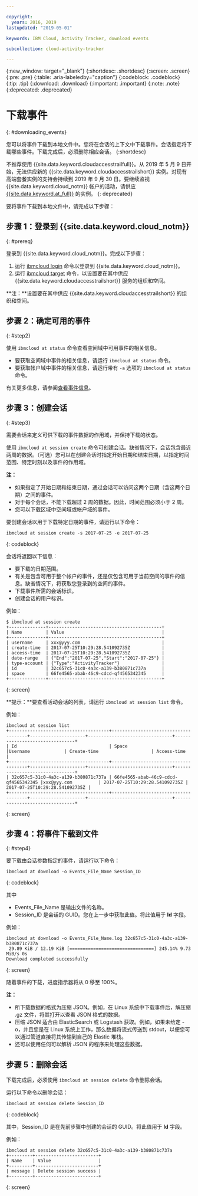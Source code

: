 ```yaml
---

copyright:
  years: 2016, 2019
lastupdated: "2019-05-01"

keywords: IBM Cloud, Activity Tracker, download events

subcollection: cloud-activity-tracker

---
```


{:new_window: target="_blank"}
{:shortdesc: .shortdesc}
{:screen: .screen}
{:pre: .pre}
{:table: .aria-labeledby="caption"}
{:codeblock: .codeblock}
{:tip: .tip}
{:download: .download}
{:important: .important}
{:note: .note}
{:deprecated: .deprecated}

# 下载事件
{: #downloading_events}

您可以将事件下载到本地文件中。您将在会话的上下文中下载事件。会话指定将下载哪些事件。下载完成后，必须删除相应会话。
{:shortdesc}

不推荐使用 {{site.data.keyword.cloudaccesstrailfull}}。从 2019 年 5 月 9 日开始，无法供应新的 {{site.data.keyword.cloudaccesstrailshort}} 实例。对现有高端套餐实例的支持会持续到 2019 年 9 月 30 日。要继续监视 {{site.data.keyword.cloud_notm}} 帐户的活动，请供应 [{{site.data.keyword.at_full}}](/docs/services/Activity-Tracker-with-LogDNA?topic=logdnaat-getting-started#getting-started) 的实例。
{: deprecated}


要将事件下载到本地文件中，请完成以下步骤：

## 步骤 1：登录到 {{site.data.keyword.cloud_notm}}
{: #prereq}

登录到 {{site.data.keyword.cloud_notm}}。完成以下步骤：

1. 运行 [ibmcloud login](/docs/cli/reference/ibmcloud?topic=cloud-cli-ibmcloud_cli#ibmcloud_login) 命令以登录到 {{site.data.keyword.cloud_notm}}。
2. 运行 [ibmcloud target](/docs/cli/reference/ibmcloud?topic=cloud-cli-ibmcloud_cli#ibmcloud_target) 命令，以设置要在其中供应 {{site.data.keyword.cloudaccesstrailshort}} 服务的组织和空间。

**注：**设置要在其中供应 {{site.data.keyword.cloudaccesstrailshort}} 的组织和空间。

## 步骤 2：确定可用的事件
{: #step2}

使用 `ibmcloud at status` 命令查看空间域中可用事件的相关信息。

* 要获取空间域中事件的相关信息，请运行 `ibmcloud at status` 命令。
* 要获取帐户域中事件的相关信息，请运行带有 `-a` 选项的 `ibmcloud at status` 命令。

有关更多信息，请参阅[查看事件信息](/docs/services/cloud-activity-tracker/how-to?topic=cloud-activity-tracker-viewing_event_status#viewing_event_status)。
  


## 步骤 3：创建会话
{: #step3}

需要会话来定义可供下载的事件数据的作用域，并保持下载的状态。 

使用 `ibmcloud at session create` 命令可创建会话。缺省情况下，会话包含最近两周的数据。（可选）您可以在创建会话时指定开始日期和结束日期，以指定时间范围、特定时刻以及事件的作用域。 

**注：** 

* 如果指定了开始日期和结束日期，通过会话可以访问这两个日期（含这两个日期）之间的事件。 
* 对于每个会话，不能下载超过 2 周的数据。因此，时间范围必须小于 2 周。
* 您可以下载区域中空间域或帐户域的事件。

要创建会话以用于下载特定日期的事件，请运行以下命令：

```
ibmcloud at session create -s 2017-07-25 -e 2017-07-25
```
{: codeblock}

会话将返回以下信息：

* 要下载的日期范围。
* 有关是包含可用于整个帐户的事件，还是仅包含可用于当前空间的事件的信息。缺省情况下，将获取您登录到的空间的事件。
* 下载事件所需的会话标识。
* 创建会话的用户标识。

例如：

```
$ ibmcloud at session create 
+--------------+-------------------------------------------+
| Name         | Value                                     |
+--------------+-------------------------------------------+
| username     | xxx@yyy.com                               |
| create-time  | 2017-07-25T10:29:28.541092735Z            |
| access-time  | 2017-07-25T10:29:28.541092735Z            |
| date-range   | {"End":"2017-07-25","Start":"2017-07-25"} |
| type-account | {"Type":"ActivityTracker"}                |
| id           | 32c657c5-31c0-4a3c-a139-b380871c737a      |
| space        | 66fe4565-abab-46c9-cdcd-qf4565342345      |
+--------------+-------------------------------------------+
```
{: screen}

**提示：**要查看活动会话的列表，请运行 `ibmcloud at session list` 命令。

例如：

```
ibmcloud at session list
+--------------------------------------+--------------------------------------+---------------------+--------------------------------+--------------------------------+
| Id                                   | Space                                |Username             | Create-time                    | Access-time                    |
+--------------------------------------+--------------------------------------+---------------------+--------------------------------+--------------------------------+
| 32c657c5-31c0-4a3c-a139-b380871c737a | 66fe4565-abab-46c9-cdcd-qf4565342345 |xxx@yyy.com          | 2017-07-25T10:29:28.541092735Z | 2017-07-25T10:29:28.541092735Z |
+--------------------------------------+--------------------------------------+---------------------+--------------------------------+--------------------------------+
```
{: screen} 


## 步骤 4：将事件下载到文件
{: #step4}

要下载由会话参数指定的事件，请运行以下命令：

```
ibmcloud at download -o Events_File_Name Session_ID
```
{: codeblock}

其中

* Events_File_Name 是输出文件的名称。
* Session_ID 是会话的 GUID。您在上一步中获取此值。将此值用于 **Id** 字段。

例如：

```
ibmcloud at download -o Events_File_Name.log 32c657c5-31c0-4a3c-a139-b380871c737a
 29.89 KiB / 12.19 KiB [================================] 245.14% 9.73 MiB/s 0s
Download completed successfully
```
{: screen}

随着事件的下载，进度指示器将从 0 移至 100%。

**注：** 

* 所下载数据的格式为压缩 JSON。例如，在 Linux 系统中下载事件后，解压缩 .gz 文件，将其打开以查看 JSON 格式的数据。 
* 压缩 JSON 适合由 ElasticSearch 或 Logstash 获取。例如，如果未给定 -o，并且您是在 Linux 系统上工作，那么数据将流式传送到 stdout，以便您可以通过管道直接将其传输到自己的 Elastic 堆栈。
* 还可以使用任何可以解析 JSON 的程序来处理这些数据。 

## 步骤 5：删除会话

下载完成后，必须使用 `ibmcloud at session delete` 命令删除会话。 

运行以下命令以删除会话：

```
ibmcloud at session delete Session_ID
```
{: codeblock}

其中，Session_ID 是在先前步骤中创建的会话的 GUID。将此值用于 **Id** 字段。

例如：

```
ibmcloud at session delete 32c657c5-31c0-4a3c-a139-b380871c737a
+---------+------------------------+
| Name    | Value                  |
+---------+------------------------+
| message | Delete session success |
+---------+------------------------+
```
{: screen}




